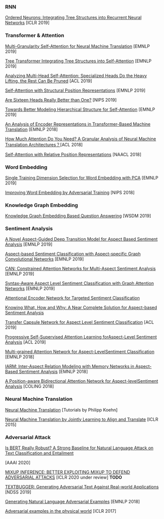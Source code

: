 ### RNN

[Ordered Neurons: Integrating Tree Structures into Recurrent Neural Networks](https://openreview.net/pdf?id=B1l6qiR5F7)  \[ICLR 2019]

### Transformer & Attention

[Multi-Granularity Self-Attention for Neural Machine Translation](https://arxiv.org/abs/1909.02222) [EMNLP 2019]

[Tree Transformer  Integrating Tree Structures into Self-Attention](https://arxiv.org/abs/1909.06639) [EMNLP  2019]

[Analyzing Multi-Head Self-Attention: Specialized Heads Do the Heavy Lifting, the Rest Can Be Pruned](https://arxiv.org/abs/1905.09418) [ACL 2019]

[Self-Attention with Structural Position Representations](https://arxiv.org/abs/1909.00383) [EMNLP 2019]

[Are Sixteen Heads Really Better than One?](https://link.zhihu.com/?target=https%3A//arxiv.org/pdf/1905.10650.pdf) [NIPS 2019]

[Towards Better Modeling Hierarchical Structure for Self-Attention](https://arxiv.org/abs/1909.01562) [EMNLP 2019]

[An Analysis of Encoder Representations in Transformer-Based Machine Translation](https://www.aclweb.org/anthology/W18-5431/) [EMNLP 2018]

[How Much Attention Do You Need? A Granular Analysis of Neural Machine Translation Architectures？](https://link.zhihu.com/?target=https%3A//www.aclweb.org/anthology/P18-1167)[ACL 2018]

[Self-Attention with Relative Position Representations](https://arxiv.org/abs/1803.02155) [NAACL 2018]

### Word Embedding

[Single Training Dimension Selection for Word Embedding with PCA](https://arxiv.org/abs/1909.01761) [EMNLP 2019]

[Improving Word Embedding by Adversarial Training](https://arxiv.org/pdf/1809.06858.pdf) [NIPS 2018]

### Knowledge Graph Embedding

[Knowledge Graph Embedding Based Question Answering](http://research.baidu.com/Public/uploads/5c1c9a58317b3.pdf) [WSDM 2019]

### Sentiment Analysis

[A Novel Aspect-Guided Deep Transition Model for Aspect Based Sentiment Analysis](https://arxiv.org/pdf/1909.00324.pdf)  [EMNLP 2019]

[Aspect-based Sentiment Classification with Aspect-specific Graph Convolutional Networks](https://arxiv.org/pdf/1909.03477.pdf)  [EMNLP 2019]

[CAN: Constrained Attention Networks for Multi-Aspect Sentiment Analysis](<https://arxiv.org/pdf/1812.10735.pdf>)  [EMNLP 2019]

[Syntax-Aware Aspect Level Sentiment Classification with Graph Attention Networks](https://arxiv.org/pdf/1909.02606.pdf)  [EMNLP 2019]

[Attentional Encoder Network for Targeted Sentiment Classification](https://arxiv.org/pdf/1902.09314.pdf)

[Knowing What, How and Why: A Near Complete Solution for Aspect-based Sentiment Analysis](https://arxiv.org/pdf/1911.01616.pdf)

[Transfer Capsule Network for Aspect Level Sentiment Classification](https://www.aclweb.org/anthology/P19-1052) [ACL 2019]

[Progressive Self-Supervised Attention Learning forAspect-Level Sentiment Analysis](https://www.aclweb.org/anthology/P19-1053) [ACL 2019]

[Multi-grained Attention Network for Aspect-LevelSentiment Classification](https://www.aclweb.org/anthology/D18-1380.pdf) [EMNLP 2018]

[IARM: Inter-Aspect Relation Modeling with Memory Networks in Aspect-Based Sentiment Analysis](https://www.aclweb.org/anthology/D18-1377.pdf) [EMNLP 2018]

[A Position-aware Bidirectional Attention Network for Aspect-levelSentiment Analysis](https://www.aclweb.org/anthology/C18-1066.pdf) [COLING 2018]

### Neural Machine Translation

[Neural Machine Translation](https://arxiv.org/abs/1709.07809) [Tutorials by Philipp Koehn]

[Neural Machine Translation by Jointly Learning to Align and Translate](https://arxiv.org/pdf/1409.0473) [ICLR 2015]

### Adversarial Attack

[Is BERT Really Robust? A Strong Baseline for Natural Language Attack on Text Classification and Entailment](https://arxiv.org/pdf/1907.11932.pdf) 

[AAAI 2020]

[MIXUP INFERENCE: BETTER EXPLOITING MIXUP TO DEFEND ADVERSARIAL ATTACKS](https://arxiv.org/abs/1909.11515) [ICLR 2020 under review] 	**TODO**

[TEXTBUGGER: Generating Adversarial Text Against Real-world Applications](https://arxiv.org/pdf/1812.05271.pdf) [NDSS 2019]

[Generating Natural Language Adversarial Examples](https://arxiv.org/pdf/1804.07998.pdf) [EMNLP 2018]

[Adversarial examples in the physical world](https://arxiv.org/pdf/1607.02533) [ICLR 2017]